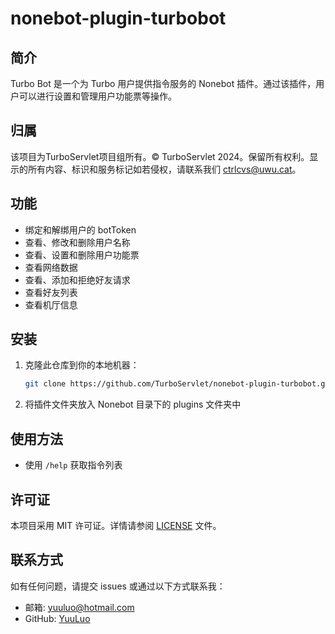 # nonebot-plugin-turbobot
## 简介

Turbo Bot 是一个为 Turbo 用户提供指令服务的 Nonebot 插件。通过该插件，用户可以进行设置和管理用户功能票等操作。

## 归属

该项目为TurboServlet项目组所有。© TurboServlet 2024。保留所有权利。显示的所有内容、标识和服务标记如若侵权，请联系我们 ctrlcvs@uwu.cat。

## 功能

- 绑定和解绑用户的 botToken
- 查看、修改和删除用户名称
- 查看、设置和删除用户功能票
- 查看网络数据
- 查看、添加和拒绝好友请求
- 查看好友列表
- 查看机厅信息

## 安装

1. 克隆此仓库到你的本地机器：
    ```sh
    git clone https://github.com/TurboServlet/nonebot-plugin-turbobot.git
    ```

2. 将插件文件夹放入 Nonebot 目录下的 plugins 文件夹中

## 使用方法

- 使用 `/help` 获取指令列表


## 许可证

本项目采用 MIT 许可证。详情请参阅 [LICENSE](LICENSE) 文件。

## 联系方式

如有任何问题，请提交 issues 或通过以下方式联系我：

- 邮箱: yuuluo@hotmail.com
- GitHub: [YuuLuo](https://github.com/YuuLuo)
